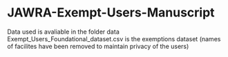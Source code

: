 # JAWRA-Exempt-Users-Manuscript
Data used is avaliable in the folder data
Exempt_Users_Foundational_dataset.csv is the exemptions dataset (names of facilites have been removed to maintain privacy of the users)
